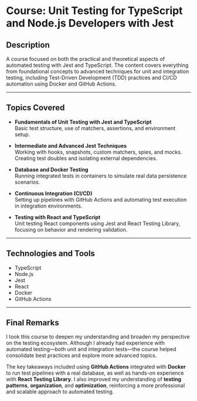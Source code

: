 # Course: Unit Testing for TypeScript and Node.js Developers with Jest

## Description

A course focused on both the practical and theoretical aspects of automated testing with Jest and TypeScript. The content covers everything from foundational concepts to advanced techniques for unit and integration testing, including Test-Driven Development (TDD) practices and CI/CD automation using Docker and GitHub Actions.

---

## Topics Covered

- **Fundamentals of Unit Testing with Jest and TypeScript**  
  Basic test structure, use of matchers, assertions, and environment setup.

- **Intermediate and Advanced Jest Techniques**  
  Working with hooks, snapshots, custom matchers, spies, and mocks.  
  Creating test doubles and isolating external dependencies.

- **Database and Docker Testing**  
  Running integrated tests in containers to simulate real data persistence scenarios.

- **Continuous Integration (CI/CD)**  
  Setting up pipelines with GitHub Actions and automating test execution in integration environments.

- **Testing with React and TypeScript**  
  Unit testing React components using Jest and React Testing Library, focusing on behavior and rendering validation.

---

## Technologies and Tools

- TypeScript  
- Node.js  
- Jest  
- React  
- Docker  
- GitHub Actions

---

## Final Remarks

I took this course to deepen my understanding and broaden my perspective on the testing ecosystem. Although I already had experience with automated testing—both unit and integration tests—the course helped consolidate best practices and explore more advanced topics.

The key takeaways included using **GitHub Actions** integrated with **Docker** to run test pipelines with a real database, as well as hands-on experience with **React Testing Library**. I also improved my understanding of **testing patterns**, **organization**, and **optimization**, reinforcing a more professional and scalable approach to automated testing.
